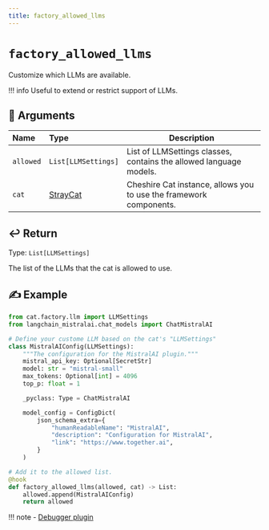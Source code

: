 ```yaml
---
title: factory_allowed_llms
---
```


# `factory_allowed_llms`

Customize which LLMs are available.

!!! info
    Useful to extend or restrict support of LLMs.

## &#128196; Arguments

| Name      | Type                                                                    | Description                                                        |
|:----------|:------------------------------------------------------------------------|--------------------------------------------------------------------|
| `allowed` | `List[LLMSettings]`                                                     | List of LLMSettings classes, contains the allowed language models. |
| `cat`     | [StrayCat](../../../framework/cat-components/cheshire_cat/stray_cat.md) | Cheshire Cat instance, allows you to use the framework components. |

## &#x21A9;&#xFE0F; Return

Type: `List[LLMSettings]`

The list of the LLMs that the cat is allowed to use.

## &#9997; Example

```python
from cat.factory.llm import LLMSettings
from langchain_mistralai.chat_models import ChatMistralAI

# Define your custome LLM based on the cat's "LLMSettings"
class MistralAIConfig(LLMSettings):
    """The configuration for the MistralAI plugin."""
    mistral_api_key: Optional[SecretStr]
    model: str = "mistral-small"
    max_tokens: Optional[int] = 4096
    top_p: float = 1

    _pyclass: Type = ChatMistralAI

    model_config = ConfigDict(
        json_schema_extra={
            "humanReadableName": "MistralAI",
            "description": "Configuration for MistralAI",
            "link": "https://www.together.ai",
        }
    )

# Add it to the allowed list.
@hook
def factory_allowed_llms(allowed, cat) -> List:
    allowed.append(MistralAIConfig)
    return allowed
```

!!! note
    - [Debugger plugin](https://github.com/sambarza/cc-vscode-debugpy)
